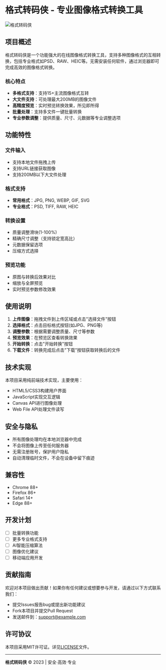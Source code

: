 # 格式转码侠 - 专业图像格式转换工具

![格式转码侠](https://via.placeholder.com/1200x630/2A5CAA/FFFFFF?text=格式转码侠)

## 项目概述

格式转码侠是一个功能强大的在线图像格式转换工具，支持多种图像格式的互相转换，包括专业格式如PSD、RAW、HEIC等。无需安装任何软件，通过浏览器即可完成高效的图像格式转换。

### 核心特点

- **多格式支持**：支持15+主流图像格式互转
- **大文件支持**：可处理最大200MB的图像文件
- **高精度预览**：实时预览转换效果，所见即所得
- **批量处理**：支持多文件一键批量转换
- **专业参数调整**：提供质量、尺寸、元数据等专业调整选项

## 功能特性

### 文件输入

- 支持本地文件拖拽上传
- 支持URL链接获取图像
- 支持200MB以下大文件处理

### 格式支持

- **常用格式**：JPG, PNG, WEBP, GIF, SVG
- **专业格式**：PSD, TIFF, RAW, HEIC

### 转换设置

- 质量调整滑块(1-100%)
- 精确尺寸调整（支持锁定宽高比）
- 元数据保留选项
- 压缩方式选择

### 预览功能

- 原图与转换后效果对比
- 缩放与全屏预览
- 实时预览参数修改效果

## 使用说明

1. **上传图像**：拖拽文件到上传区域或点击"选择文件"按钮
2. **选择格式**：点击目标格式按钮(如JPG、PNG等)
3. **调整参数**：根据需要调整质量、尺寸等参数
4. **预览效果**：在预览区查看转换效果
5. **开始转换**：点击"开始转换"按钮
6. **下载文件**：转换完成后点击"下载"按钮获取转换后的文件

## 技术实现

本项目采用纯前端技术实现，主要使用：

- HTML5/CSS3构建用户界面
- JavaScript实现交互逻辑
- Canvas API进行图像处理
- Web File API处理文件读写

## 安全与隐私

- 所有图像处理均在本地浏览器中完成
- 不会将图像上传至任何服务器
- 无需注册账号，保护用户隐私
- 自动清理临时文件，不会在设备中留下痕迹

## 兼容性

- Chrome 88+
- Firefox 86+
- Safari 14+
- Edge 88+

## 开发计划

- [ ] 批量转换功能
- [ ] 更多专业格式支持
- [ ] AI智能压缩算法
- [ ] 图像优化建议
- [ ] 移动端应用开发

## 贡献指南

欢迎对本项目做出贡献！如果你有任何建议或想要参与开发，请通过以下方式联系我们：

- 提交Issues报告bug或提出新功能建议
- Fork本项目并提交Pull Request
- 发送邮件到：support@example.com

## 许可协议

本项目采用MIT许可证。详见[LICENSE](LICENSE)文件。

---

**格式转码侠** © 2023 | 安全·高效·专业 